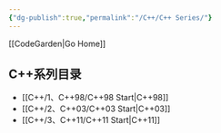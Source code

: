 ```yaml
---
{"dg-publish":true,"permalink":"/C++/C++ Series/"}
---
```



[[CodeGarden\|Go Home]]
## C++系列目录
* [[C++/1、C++98/C++98 Start\|C++98]]
* [[C++/2、C++03/C++03 Start\|C++03]]
* [[C++/3、C++11/C++11 Start\|C++11]]